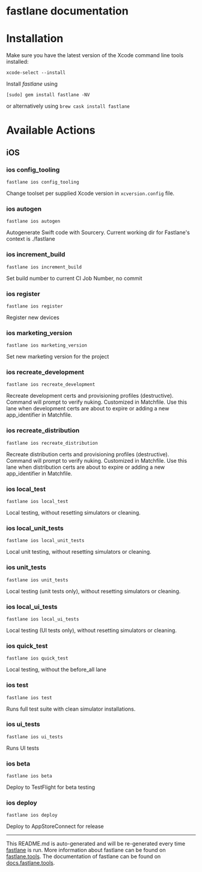 fastlane documentation
================
# Installation

Make sure you have the latest version of the Xcode command line tools installed:

```
xcode-select --install
```

Install _fastlane_ using
```
[sudo] gem install fastlane -NV
```
or alternatively using `brew cask install fastlane`

# Available Actions
## iOS
### ios config_tooling
```
fastlane ios config_tooling
```
Change toolset per supplied Xcode version in `xcversion.config` file.
### ios autogen
```
fastlane ios autogen
```
Autogenerate Swift code with Sourcery. Current working dir for Fastlane's context is ./fastlane
### ios increment_build
```
fastlane ios increment_build
```
Set build number to current CI Job Number, no commit
### ios register
```
fastlane ios register
```
Register new devices
### ios marketing_version
```
fastlane ios marketing_version
```
Set new marketing version for the project
### ios recreate_development
```
fastlane ios recreate_development
```
Recreate development certs and provisioning profiles (destructive). Command will prompt to verify nuking. Customized in Matchfile. Use this lane when development certs are about to expire or adding a new app_identifier in Matchfile.
### ios recreate_distribution
```
fastlane ios recreate_distribution
```
Recreate distribution certs and provisioning profiles (destructive). Command will prompt to verify nuking. Customized in Matchfile. Use this lane when distribution certs are about to expire or adding a new app_identifier in Matchfile.
### ios local_test
```
fastlane ios local_test
```
Local testing, without resetting simulators or cleaning.
### ios local_unit_tests
```
fastlane ios local_unit_tests
```
Local unit testing, without resetting simulators or cleaning.
### ios unit_tests
```
fastlane ios unit_tests
```
Local testing (unit tests only), without resetting simulators or cleaning.
### ios local_ui_tests
```
fastlane ios local_ui_tests
```
Local testing (UI tests only), without resetting simulators or cleaning.
### ios quick_test
```
fastlane ios quick_test
```
Local testing, without the before_all lane
### ios test
```
fastlane ios test
```
Runs full test suite with clean simulator installations.
### ios ui_tests
```
fastlane ios ui_tests
```
Runs UI tests
### ios beta
```
fastlane ios beta
```
Deploy to TestFlight for beta testing
### ios deploy
```
fastlane ios deploy
```
Deploy to AppStoreConnect for release

----

This README.md is auto-generated and will be re-generated every time [fastlane](https://fastlane.tools) is run.
More information about fastlane can be found on [fastlane.tools](https://fastlane.tools).
The documentation of fastlane can be found on [docs.fastlane.tools](https://docs.fastlane.tools).
